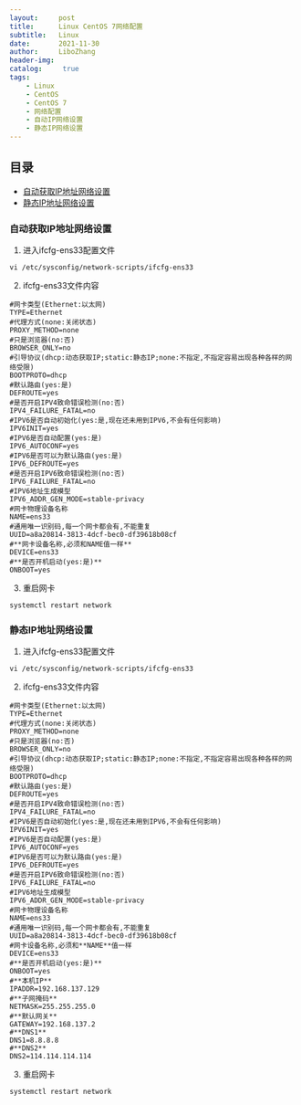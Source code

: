 ```yaml
---
layout:     post
title:      Linux CentOS 7网络配置
subtitle:   Linux
date:       2021-11-30
author:     LiboZhang
header-img:
catalog: 	 true
tags:
    - Linux
    - CentOS
    - CentOS 7
    - 网络配置
    - 自动IP网络设置
    - 静态IP网络设置
---
```



## 目录
* [自动获取IP地址网络设置](#自动获取ip地址网络设置)
* [静态IP地址网络设置](#静态ip地址网络设置)

### 自动获取IP地址网络设置

1.  进入ifcfg-ens33配置文件
```shell
vi /etc/sysconfig/network-scripts/ifcfg-ens33
```

2. ifcfg-ens33文件内容
```shell
#网卡类型(Ethernet:以太网)  
TYPE=Ethernet  
#代理方式(none:关闭状态)  
PROXY_METHOD=none  
#只是浏览器(no:否)  
BROWSER_ONLY=no  
#引导协议(dhcp:动态获取IP;static:静态IP;none:不指定,不指定容易出现各种各样的网络受限)  
BOOTPROTO=dhcp  
#默认路由(yes:是)  
DEFROUTE=yes  
#是否开启IPV4致命错误检测(no:否)  
IPV4_FAILURE_FATAL=no  
#IPV6是否自动初始化(yes:是,现在还未用到IPV6,不会有任何影响)  
IPV6INIT=yes  
#IPV6是否自动配置(yes:是)  
IPV6_AUTOCONF=yes  
#IPV6是否可以为默认路由(yes:是)  
IPV6_DEFROUTE=yes  
#是否开启IPV6致命错误检测(no:否)  
IPV6_FAILURE_FATAL=no  
#IPV6地址生成模型  
IPV6_ADDR_GEN_MODE=stable-privacy  
#网卡物理设备名称  
NAME=ens33  
#通用唯一识别码,每一个网卡都会有,不能重复  
UUID=a8a20814-3813-4dcf-bec0-df39618b08cf  
#**网卡设备名称,必须和NAME值一样**
DEVICE=ens33  
#**是否开机启动(yes:是)**
ONBOOT=yes
```

3. 重启网卡  
```shell
systemctl restart network
```


### 静态IP地址网络设置

1.  进入ifcfg-ens33配置文件
```shell
vi /etc/sysconfig/network-scripts/ifcfg-ens33
```

2. ifcfg-ens33文件内容
```shell
#网卡类型(Ethernet:以太网)  
TYPE=Ethernet  
#代理方式(none:关闭状态)  
PROXY_METHOD=none  
#只是浏览器(no:否)  
BROWSER_ONLY=no  
#引导协议(dhcp:动态获取IP;static:静态IP;none:不指定,不指定容易出现各种各样的网络受限)  
BOOTPROTO=dhcp  
#默认路由(yes:是)  
DEFROUTE=yes  
#是否开启IPV4致命错误检测(no:否)  
IPV4_FAILURE_FATAL=no  
#IPV6是否自动初始化(yes:是,现在还未用到IPV6,不会有任何影响)  
IPV6INIT=yes  
#IPV6是否自动配置(yes:是)  
IPV6_AUTOCONF=yes  
#IPV6是否可以为默认路由(yes:是)  
IPV6_DEFROUTE=yes  
#是否开启IPV6致命错误检测(no:否)  
IPV6_FAILURE_FATAL=no  
#IPV6地址生成模型  
IPV6_ADDR_GEN_MODE=stable-privacy  
#网卡物理设备名称  
NAME=ens33  
#通用唯一识别码,每一个网卡都会有,不能重复  
UUID=a8a20814-3813-4dcf-bec0-df39618b08cf  
#网卡设备名称,必须和**NAME**值一样  
DEVICE=ens33  
#**是否开机启动(yes:是)**
ONBOOT=yes
#**本机IP**
IPADDR=192.168.137.129
#**子网掩码**
NETMASK=255.255.255.0  
#**默认网关**
GATEWAY=192.168.137.2
#**DNS1**
DNS1=8.8.8.8
#**DNS2**
DNS2=114.114.114.114
```

3. 重启网卡  
```shell
systemctl restart network
```
